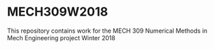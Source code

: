 # MECH309W2018
This repository contains work for the MECH 309 Numerical Methods in Mech Engineering project Winter 2018
